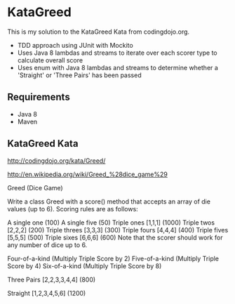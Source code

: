 # KataGreed

This is my solution to the KataGreed Kata from codingdojo.org.

* TDD approach using JUnit with Mockito
* Uses Java 8 lambdas and streams to iterate over each scorer type to calculate overall score
* Uses enum with Java 8 lambdas and streams to determine whether a 'Straight' or 'Three Pairs' has been passed

## Requirements

* Java 8
* Maven

## KataGreed Kata

http://codingdojo.org/kata/Greed/

http://en.wikipedia.org/wiki/Greed_%28dice_game%29

Greed (Dice Game)

Write a class Greed with a score() method that accepts an array of die values (up to 6). Scoring rules are as follows:

A single one (100)
A single five (50)
Triple ones [1,1,1] (1000)
Triple twos [2,2,2] (200)
Triple threes [3,3,3] (300)
Triple fours [4,4,4] (400)
Triple fives [5,5,5] (500)
Triple sixes [6,6,6] (600)
Note that the scorer should work for any number of dice up to 6.

Four-of-a-kind (Multiply Triple Score by 2)
Five-of-a-kind (Multiply Triple Score by 4)
Six-of-a-kind (Multiply Triple Score by 8)

Three Pairs [2,2,3,3,4,4] (800)

Straight [1,2,3,4,5,6] (1200)
